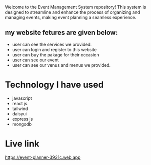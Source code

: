 Welcome to the Event Management System repository! This system is designed to streamline and enhance the process of organizing and managing events, making event planning a seamless experience.

## my website fetures are given below:

- user can see the services we provided.
- user can login and register to this website
- user can buy the pakage for their occasion
- user can see our event 
- user can see our venus and menus we provided.

# Technology I have used 
- javascript
- react js
- tailwind
- daisyui
- express js
- mongodb

# Live link

https://event-planner-3931c.web.app
